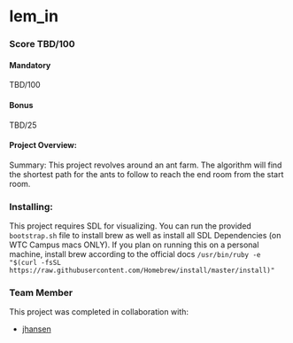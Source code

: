 # lem_in

### Score TBD/100
#### Mandatory
TBD/100

#### Bonus
TBD/25

#### Project Overview:
Summary: This project revolves around an ant farm. The algorithm will find the shortest path for the ants to follow to reach the end room from the start room.

### Installing:
This project requires SDL for visualizing. You can run the provided `bootstrap.sh` file to install brew as well as install all SDL Dependencies (on WTC Campus macs ONLY).
If you plan on running this on a personal machine, install brew according to the official docs
`/usr/bin/ruby -e "$(curl -fsSL https://raw.githubusercontent.com/Homebrew/install/master/install)"`

### Team Member
This project was completed in collaboration with:
- [jhansen](https://github.com/jadonhansen)
